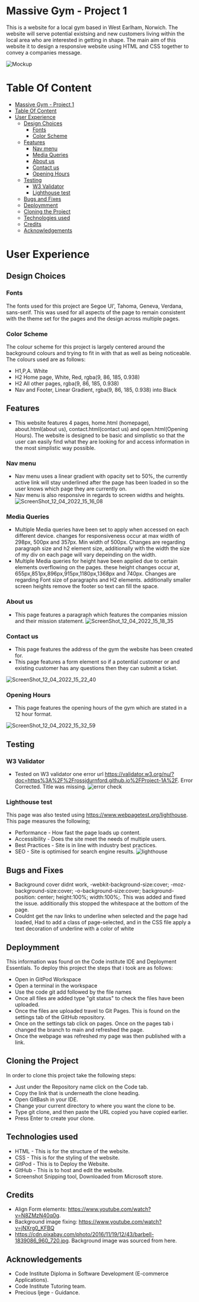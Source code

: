 # Massive Gym - Project 1

This is a website for a local gym based in West Earlham, Norwich. 
The website will serve potential existsing and new customers living within the local area 
who are interested in getting in shape. The main aim of this website it to design a responsive website using HTML and CSS together to convey a companies message.

![Mockup](https://user-images.githubusercontent.com/101630755/163556707-5bdf0196-7582-4b0b-977b-249dbd77d515.png)

# Table Of Content
<!-- TOC -->

- [Massive Gym - Project 1](#massive-gym---project-1)
- [Table Of Content](#table-of-content)
- [User Experience](#user-experience)
    - [Design Choices](#design-choices)
        - [Fonts](#fonts)
        - [Color Scheme](#color-scheme)
    - [Features](#features)
        - [Nav menu](#nav-menu)
        - [Media Queries](#media-queries)
        - [About us](#about-us)
        - [Contact us](#contact-us)
        - [Opening Hours](#opening-hours)
    - [Testing](#testing)
        - [W3 Validator](#w3-validator)
        - [Lighthouse test](#lighthouse-test)
    - [Bugs and Fixes](#bugs-and-fixes)
    - [Deploymment](#deploymment)
    - [Cloning the Project](#cloning-the-project)
    - [Technologies used](#technologies-used)
    - [Credits](#credits)
    - [Acknowledgements](#acknowledgements)

<!-- /TOC -->

# User Experience

## Design Choices

### Fonts

The fonts used for this project are Segoe UI', Tahoma, Geneva, Verdana, sans-serif. This was used for all aspects of the page to remain consistent with the theme set for the pages and the design across multiple pages.

### Color Scheme

The colour scheme for this project is largely centered around the background colours and trying to fit in with that as well as being noticeable. The colours used are as follows:
* H1,P,A. White
* H2 Home page, White, Red, rgba(9, 86, 185, 0.938)
* H2 All other pages, rgba(9, 86, 185, 0.938)
* Nav and Footer, Linear Gradient, rgba(9, 86, 185, 0.938) into Black

## Features

* This website features 4 pages, home.html (homepage), about.html(about us), contact.html(contact us) and open.html(Opening Hours). The website is designed to be basic and simplistic so that the user can easily find what they are looking for and access information in the most simplistic way possible.

### Nav menu

* Nav menu uses a linear gradient with opacity set to 50%, the currently active link will stay underlined after the page has been loaded in so the user knows which page they are currently on.
* Nav menu is also responsive in regards to screen widths and heights.
![ScreenShot_12_04_2022_15_16_08](https://user-images.githubusercontent.com/101630755/162986176-659d186a-e6dc-4d8f-baab-89432bd1ce8b.png)

### Media Queries

* Multiple Media queries have been set to apply when accessed on each different device. changes for responsiveness occur at max width of 298px, 500px and 357px. Min width of 500px. Changes are regarding paragraph size and h2 element size, additionally with the width the size of my div on each page will vary depeinding on the width.
* Multiple Media queries for height have been applied due to certain elements overflowing on the pages. these height changes occur at, 655px,851px,896px,915px,1180px,1368px and 740px. Changes are regarding Font size of paragraphs and H2 elements. additionally smaller screen heights remove the footer so text can fill the space.
### About us

* This page features a paragraph which features the companies mission and their mission statement.
![ScreenShot_12_04_2022_15_18_35](https://user-images.githubusercontent.com/101630755/162985873-7e8940ae-151a-4946-bcde-c9474911fdb4.png)
### Contact us

* This page features the address of the gym the website has been created for.
* This page features a form element so if a potential customer or and existing customer has any questions then they can submit a ticket.

![ScreenShot_12_04_2022_15_22_40](https://user-images.githubusercontent.com/101630755/162986025-3b73c945-9caf-44f9-8aa0-a989bef1c0c9.png)

### Opening Hours

* This page features the opening hours of the gym which are stated in a 12 hour format.

![ScreenShot_12_04_2022_15_32_59](https://user-images.githubusercontent.com/101630755/162986711-e5a7c0e3-375a-44b8-809b-d5525f9a3084.png)

## Testing

### W3 Validator

* Tested on W3 validator one error url https://validator.w3.org/nu/?doc=https%3A%2F%2Frossjdurnford.github.io%2FProject-1A%2F. 
Error Corrected. Title was missing.
![error check](https://user-images.githubusercontent.com/101630755/162987524-26703efd-83f3-4244-9ba1-9084aefab483.png)
### Lighthouse test

This page was also tested using https://www.webpagetest.org/lighthouse. This page measures the following;
* Performance - How fast the page loads up content.
* Accessibility - Does the site meet the needs of multiple users.
* Best Practices - Site is in line with industry best practices.
* SEO - Site is optimised for search engine results.
![lighthouse](https://user-images.githubusercontent.com/101630755/163369928-7005a992-959f-4711-b08e-578727ddbac6.png)

## Bugs and Fixes

* Background cover didnt work,   -webkit-background-size:cover;
    -moz-background-size:cover;
    -o-background-size:cover;
    background-position: center;
    height:100%;
    width:100%;. This was added and fixed the issue. additionally this stopped the whitespace at the bottom of the page.
 * Couldnt get the nav links to underline when selected and the page had loaded, Had to add a class of page-selected, and in the CSS file apply a text decoration of underline with a color of white  

## Deploymment

This information was found on the Code institute IDE and Deployment Essentials.
To deploy this project the steps that i took are as follows:

* Open in GitPod Workspace
* Open a terminal in the workspace
* Use the code git add followed by the file names
* Once all files are added type "git status" to check the files have been uploaded.
* Once the files are uploaded travel to Git Pages. This is found on the settings tab of the GitHub repository.
* Once on the settings tab click on pages.
Once on the pages tab i changed the branch to main and refreshed the page.
* Once the webpage was refreshed my page was then published with a link.

## Cloning the Project

In order to clone this project take the following steps:
 * Just under the Repository name click on the Code tab.
 * Copy the link that is underneath the clone heading.
 * Open GitBash in your IDE.
 * Change your current directory to where you want the clone to be.
 * Type git clone, and then paste the URL copied you have copied earlier.
 * Press Enter to create your clone.

## Technologies used

* HTML - This is for the structure of the website.
* CSS - This is for the styling of the website.
* GitPod - This is to Deploy the Website.
* GitHub - This is to host and edit the website. 
* Screenshot Snipping tool, Downloaded from Microsoft store.

## Credits

* Align Form elements: https://www.youtube.com/watch?v=N8ZMzN40q0g.
* Background image fixing: https://www.youtube.com/watch?v=jNXrg0_KFBQ
* https://cdn.pixabay.com/photo/2016/11/19/12/43/barbell-1839086_960_720.jpg. Background image was sourced from here.
 
## Acknowledgements

* Code Institute Diploma in Software Development (E-commerce Applications).
* Code Institute Tutoring team.
* Precious Ijege - Guidance. 
